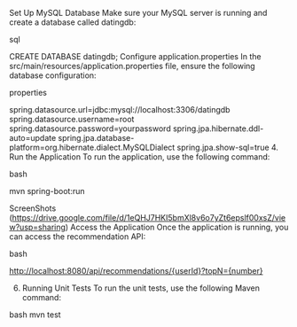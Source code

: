 Set Up MySQL Database
Make sure your MySQL server is running and create a database called datingdb:

sql

CREATE DATABASE datingdb;
Configure application.properties
In the src/main/resources/application.properties file, ensure the following database configuration:

properties

spring.datasource.url=jdbc:mysql://localhost:3306/datingdb
spring.datasource.username=root
spring.datasource.password=yourpassword
spring.jpa.hibernate.ddl-auto=update
spring.jpa.database-platform=org.hibernate.dialect.MySQLDialect
spring.jpa.show-sql=true
4. Run the Application
To run the application, use the following command:

bash

mvn spring-boot:run

ScreenShots (https://drive.google.com/file/d/1eQHJ7HKI5bmXl8v6o7yZt6epslf00xsZ/view?usp=sharing)
Access the Application
Once the application is running, you can access the recommendation API:

bash

[http://localhost:8080/api/recommendations/{userId}?topN={number}](http://localhost:8080/api/recommendations/2?topN=2)

6. Running Unit Tests
To run the unit tests, use the following Maven command:

bash
mvn test
